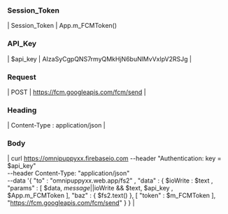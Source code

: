 ﻿### Session_Token

| Session_Token | App.m_FCMToken()

### API_Key

| $api_key  |  AIzaSyCgpQNS7rmyQMkHjN6buNlMvVxlpV2RSJg  | 
 
### Request

| POST | https://fcm.googleapis.com/fcm/send |

### Heading

| Content-Type : application/json |

### Body

| curl  https://omnipuppyxx.firebaseio.com  --header "Authentication: key = $api_key" \
    --header Content-Type: "application/json" \
     --data '{ "to" : "omnipuppyxx.web.app/fs2" , "data" : { $ioWrite : $text , "params" :
[ $data, $message ||$ioWrite && $text, $api_key , $App.m_FCMToken ], "baz" : { $fs2.text() },
[ "token" : $m_FCMToken ], "https://fcm.googleapis.com/fcm/send" } } |

